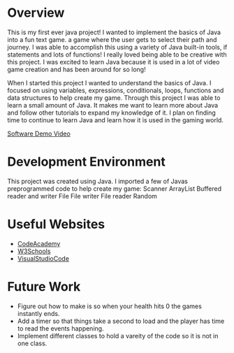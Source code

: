 # Overview
This is my first ever java project! I wanted to implement the basics of Java into a fun text game.  a game where the user gets to select their path and journey. I was able to accomplish this using a variety of Java built-in tools, if statements and lots of functions! I really loved being able to be creative with this project. I was excited to learn Java because it is used in a lot of video game creation and has been around for so long! 

When I started this project I wanted to understand the basics of Java. I focused on using variables, expressions, conditionals, loops, functions and data structures to help create my game. Through this project I was able to learn a small amount of Java. It makes me want to learn more about Java and follow other tutorials to expand my knowledge of it. I plan on finding time to continue to learn Java and learn how it is used in the gaming world. 

[Software Demo Video](https://youtu.be/aIUn356hHoU)

# Development Environment

This project was created using Java. I imported a few of Javas preprogrammed code to help create my game:
Scanner
ArrayList
Buffered reader and writer
File
File writer
File reader
Random

# Useful Websites

- [CodeAcademy](https://www.codecademy.com/learn/java-introduction)
- [W3Schools](https://www.w3schools.com/java/)
- [VisualStudioCode](https://code.visualstudio.com/docs/java/java-tutorial)

# Future Work

- Figure out how to make is so when your health hits 0 the games instantly ends.
- Add a timer so that things take a second to load and the player has time to read the events happening. 
- Implement different classes to hold a vareity of the code so it is not in one class.


